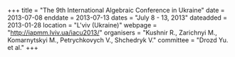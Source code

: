 +++
title = "The 9th International Algebraic Conference in Ukraine"
date = 2013-07-08
enddate = 2013-07-13
dates = "July 8 - 13, 2013"
dateadded = 2013-01-28
location = "L'viv (Ukraine)"
webpage = "http://iapmm.lviv.ua/iacu2013/"
organisers = "Kushnir R., Zarichnyi M., Komarnytskyi M., Petrychkovych V., Shchedryk V."
committee = "Drozd Yu. et al."
+++
